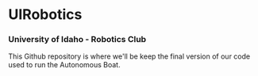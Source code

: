 # UIRobotics
### University of Idaho - Robotics Club
This Github repository is where we'll be keep the final version of our code used to run the Autonomous Boat.
